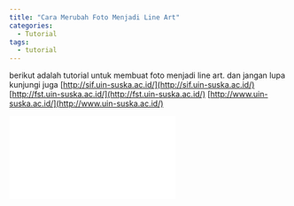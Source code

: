 ```yaml
---
title: "Cara Merubah Foto Menjadi Line Art"
categories:
  - Tutorial
tags:
  - tutorial
---
```


berikut adalah tutorial untuk membuat foto menjadi line art. dan jangan lupa kunjungi juga 
 [http://sif.uin-suska.ac.id/](http://sif.uin-suska.ac.id/)
[http://fst.uin-suska.ac.id/](http://fst.uin-suska.ac.id/)
[http://www.uin-suska.ac.id/](http://www.uin-suska.ac.id/)



<iframe src="//www.youtube.com/embed/v=gZIEDMNTZGE?rel=0" frameborder="0" allowfullscreen></iframe>





